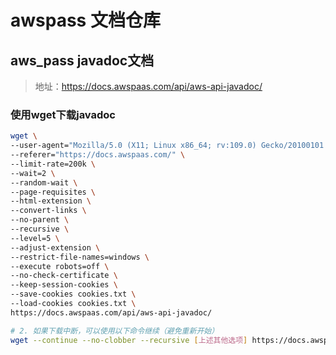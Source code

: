 # awspass 文档仓库

## aws_pass javadoc文档
> 地址：https://docs.awspaas.com/api/aws-api-javadoc/

### 使用wget下载javadoc
```bash
wget \
--user-agent="Mozilla/5.0 (X11; Linux x86_64; rv:109.0) Gecko/20100101 Firefox/115.0" \
--referer="https://docs.awspaas.com/" \
--limit-rate=200k \
--wait=2 \
--random-wait \
--page-requisites \
--html-extension \
--convert-links \
--no-parent \
--recursive \
--level=5 \
--adjust-extension \
--restrict-file-names=windows \
--execute robots=off \
--no-check-certificate \
--keep-session-cookies \
--save-cookies cookies.txt \
--load-cookies cookies.txt \
https://docs.awspaas.com/api/aws-api-javadoc/

# 2. 如果下载中断，可以使用以下命令继续（避免重新开始）
wget --continue --no-clobber --recursive [上述其他选项] https://docs.awspaas.com/api/aws-api-javadoc/

```